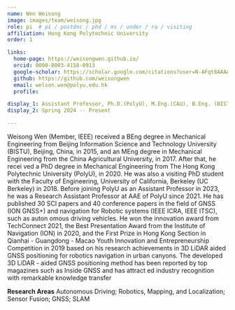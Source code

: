 ```yaml
---
name: Wen Weisong
image: images/team/weisong.jpg
role: pi  # pi / postdoc / phd / ms / under / ra / visiting
affiliation: Hong Kong Polytechnic University
order: 1

links:
  home-page: https://weisongwen.github.io/
  orcid: 0000-0003-4158-0913
  google-scholar: https://scholar.google.com/citations?user=N-AFqt8AAAAJ&hl=en
  github: https://github.com/weisongwen
  email: welson.wen@polyu.edu.hk
  profile: 

display_1: Assistant Professor, Ph.D.(PolyU), M.Eng.(CAU), B.Eng. (BISTU)
display_2: Spring 2024 -- Present

---
```


<!--  Add a short self introduction here -->
<!-- Like Research Areas -->

Weisong Wen (Member, IEEE) received a BEng degree in Mechanical Engineering from Beijing Information Science and Technology University (BISTU), Beijing, China, in 2015, and an MEng degree in Mechanical Engineering from the China Agricultural University, in 2017. After that, he recei ved a PhD degree in Mechanical Engineering from The Hong Kong Polytechnic University (PolyU), in 2020. He was also a visiting PhD student with the Faculty of Engineering, University of California, Berkeley (UC Berkeley) in 2018. Before joining PolyU as an Assistant Professor in 2023, he was a Research Assistant Professor at AAE of PolyU since 2021. He has published 30 SCI papers and 40 conference papers in the field of GNSS (ION GNSS+) and navigation for Robotic systems (IEEE ICRA, IEEE ITSC), such as auton omous driving vehicles. He won the innovation award from TechConnect 2021, the Best Presentation Award from the Institute of Navigation (ION) in 2020, and the First Prize in Hong Kong Section in Qianhai - Guangdong - Macao Youth Innovation and Entrepreneurship Competition in 2019 based on his research achievements in 3D LiDAR aided GNSS positioning for robotics navigation in urban canyons. The developed 3D LiDAR - aided GNSS positioning method has been reported by top magazines such as Inside GNSS and has attract ed industry recognition with remarkable knowledge transfer

**Research Areas**
Autonomous Driving; Robotics, Mapping, and Localization; Sensor Fusion; GNSS; SLAM

